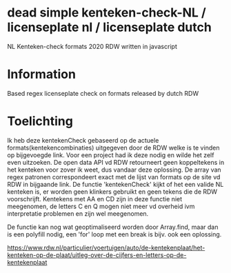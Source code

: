 # dead simple kenteken-check-NL / licenseplate nl / licenseplate dutch
NL Kenteken-check formats 2020 RDW written in javascript

# Information

Based regex licenseplate check on formats released by dutch RDW

# Toelichting

Ik heb deze kentekenCheck gebaseerd op de actuele formats(kentekencombinaties) uitgegeven door de RDW welke is te vinden op bijgevoegde link. Voor een project had ik deze nodig en wilde het zelf even uitzoeken. De open data API vd RDW 
retourneert geen koppeltekens in het kenteken voor zover ik weet, dus vandaar deze oplossing.
De array van regex patronen correspondeert exact met de lijst van formats op de site vd RDW in bijgaande link.
De functie 'kentekenCheck' kijkt of het een valide NL kenteken is, er worden geen klinkers gebruikt en geen tekens die de RDW voorschrijft. Kentekens met AA en CD zijn in deze functie niet meegenomen, de letters C en Q mogen niet meer vd overheid ivm interpretatie problemen en zijn wel meegenomen.

De functie kan nog wat geoptimaliseerd worden door Array.find, maar dan is een polyfill nodig, een 'for' loop met een break is bijv. ook een oplossing. 

https://www.rdw.nl/particulier/voertuigen/auto/de-kentekenplaat/het-kenteken-op-de-plaat/uitleg-over-de-cijfers-en-letters-op-de-kentekenplaat


